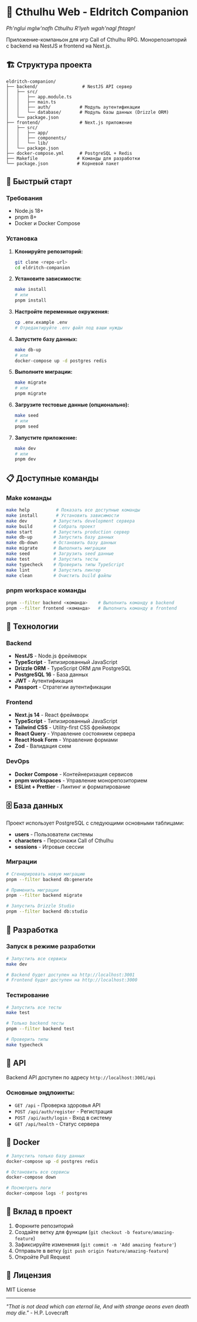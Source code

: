 # 🐙 Cthulhu Web - Eldritch Companion

*Ph'nglui mglw'nafh Cthulhu R'lyeh wgah'nagl fhtagn!*

Приложение-компаньон для игр Call of Cthulhu RPG. Монорепозиторий с backend на NestJS и frontend на Next.js.

## 🏗️ Структура проекта

```
eldritch-companion/
├── backend/                 # NestJS API сервер
│   ├── src/
│   │   ├── app.module.ts
│   │   ├── main.ts
│   │   ├── auth/           # Модуль аутентификации
│   │   └── database/       # Модуль базы данных (Drizzle ORM)
│   └── package.json
├── frontend/               # Next.js приложение
│   ├── src/
│   │   ├── app/
│   │   ├── components/
│   │   └── lib/
│   └── package.json
├── docker-compose.yml      # PostgreSQL + Redis
├── Makefile               # Команды для разработки
└── package.json           # Корневой пакет
```

## 🚀 Быстрый старт

### Требования

- Node.js 18+
- pnpm 8+
- Docker и Docker Compose

### Установка

1. **Клонируйте репозиторий:**
   ```bash
   git clone <repo-url>
   cd eldritch-companion
   ```

2. **Установите зависимости:**
   ```bash
   make install
   # или
   pnpm install
   ```

3. **Настройте переменные окружения:**
   ```bash
   cp .env.example .env
   # Отредактируйте .env файл под ваши нужды
   ```

4. **Запустите базу данных:**
   ```bash
   make db-up
   # или
   docker-compose up -d postgres redis
   ```

5. **Выполните миграции:**
   ```bash
   make migrate
   # или
   pnpm migrate
   ```

6. **Загрузите тестовые данные (опционально):**
   ```bash
   make seed
   # или
   pnpm seed
   ```

7. **Запустите приложение:**
   ```bash
   make dev
   # или
   pnpm dev
   ```

## 📋 Доступные команды

### Make команды

```bash
make help          # Показать все доступные команды
make install       # Установить зависимости
make dev          # Запустить development сервера
make build        # Собрать проект
make start        # Запустить production сервер
make db-up        # Запустить базу данных
make db-down      # Остановить базу данных
make migrate      # Выполнить миграции
make seed         # Загрузить seed данные
make test         # Запустить тесты
make typecheck    # Проверить типы TypeScript
make lint         # Запустить линтер
make clean        # Очистить build файлы
```

### pnpm workspace команды

```bash
pnpm --filter backend <команда>    # Выполнить команду в backend
pnpm --filter frontend <команда>   # Выполнить команду в frontend
```

## 🔧 Технологии

### Backend
- **NestJS** - Node.js фреймворк
- **TypeScript** - Типизированный JavaScript
- **Drizzle ORM** - TypeScript ORM для PostgreSQL
- **PostgreSQL 16** - База данных
- **JWT** - Аутентификация
- **Passport** - Стратегии аутентификации

### Frontend
- **Next.js 14** - React фреймворк
- **TypeScript** - Типизированный JavaScript
- **Tailwind CSS** - Utility-first CSS фреймворк
- **React Query** - Управление состоянием сервера
- **React Hook Form** - Управление формами
- **Zod** - Валидация схем

### DevOps
- **Docker Compose** - Контейнеризация сервисов
- **pnpm workspaces** - Управление монорепозиторием
- **ESLint + Prettier** - Линтинг и форматирование

## 🗄️ База данных

Проект использует PostgreSQL с следующими основными таблицами:

- **users** - Пользователи системы
- **characters** - Персонажи Call of Cthulhu
- **sessions** - Игровые сессии

### Миграции

```bash
# Сгенерировать новую миграцию
pnpm --filter backend db:generate

# Применить миграции
pnpm --filter backend migrate

# Запустить Drizzle Studio
pnpm --filter backend db:studio
```

## 🧪 Разработка

### Запуск в режиме разработки

```bash
# Запустить все сервисы
make dev

# Backend будет доступен на http://localhost:3001
# Frontend будет доступен на http://localhost:3000
```

### Тестирование

```bash
# Запустить все тесты
make test

# Только backend тесты
pnpm --filter backend test

# Проверить типы
make typecheck
```

## 📝 API

Backend API доступен по адресу `http://localhost:3001/api`

### Основные эндпоинты:

- `GET /api` - Проверка здоровья API
- `POST /api/auth/register` - Регистрация
- `POST /api/auth/login` - Вход в систему
- `GET /api/health` - Статус сервера

## 🐋 Docker

```bash
# Запустить только базу данных
docker-compose up -d postgres redis

# Остановить все сервисы
docker-compose down

# Посмотреть логи
docker-compose logs -f postgres
```

## 🤝 Вклад в проект

1. Форкните репозиторий
2. Создайте ветку для функции (`git checkout -b feature/amazing-feature`)
3. Зафиксируйте изменения (`git commit -m 'Add amazing feature'`)
4. Отправьте в ветку (`git push origin feature/amazing-feature`)
5. Откройте Pull Request

## 📄 Лицензия

MIT License

---

*"That is not dead which can eternal lie, And with strange aeons even death may die."* - H.P. Lovecraft